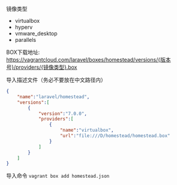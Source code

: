 镜像类型
  - virtualbox
  - hyperv
  - vmware_desktop
  - parallels

BOX下载地址:
    https://vagrantcloud.com/laravel/boxes/homestead/versions/{版本号}/providers/{镜像类型}.box

导入描述文件（务必不要放在中文路径内）
```json
{
    "name":"laravel/homestead",
    "versions":[
        {
            "version":"7.0.0",
            "providers":[
                {
                    "name":"virtualbox",
                    "url":"file:///D/homestead/homestead.box"
                }
            ]
        }
    ]
}
```

导入命令
``` vagrant box add homestead.json ```
